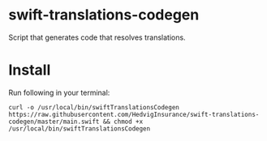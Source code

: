 # swift-translations-codegen
Script that generates code that resolves translations.

# Install
Run following in your terminal:

`curl -o /usr/local/bin/swiftTranslationsCodegen https://raw.githubusercontent.com/HedvigInsurance/swift-translations-codegen/master/main.swift && chmod +x /usr/local/bin/swiftTranslationsCodegen`
